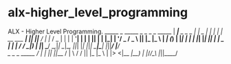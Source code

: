 # alx-higher_level_programming
ALX - Higher Level Programming.
      _____                _        _____ _   _               _  _  _____ 
     |  ___|__  _   _ _ __| |_ _   |_   _| | | |_ __ ___  ___| || ||___ / 
     | |_ / _ \| | | | '__| __| | | || | | |_| | '__/ _ \/ _ \ || |_ |_ \ 
     |  _| (_) | |_| | |  | |_| |_| || | |  _  | | |  __/  __/__   _|__) |
     |_|  \___/ \__,_|_|   \__|\__, ||_| |_| |_|_|  \___|\___|  |_||____/ 
                               |___/                                      
                               _      _  _  _____ 
                              / |_  _| || ||___ / 
                              | \ \/ / || |_ |_ \ 
                              | |>  <|__   _|__) |
                              |_/_/\_\  |_||____/ 
                                                  
                                        
                                        
                                        
                                        
                                        
                                        
